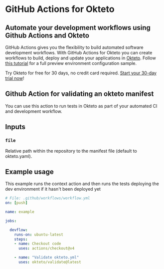 # GitHub Actions for Okteto

## Automate your development workflows using Github Actions and Okteto

GitHub Actions gives you the flexibility to build automated software development workflows. With GitHub Actions for Okteto you can create workflows to build, deploy and update your applications in [Okteto](https://okteto.com).
Follow [this tutorial](https://okteto.com/docs/cloud/preview-environments/preview-environments-github/) for a full preview environment configuration sample.

Try Okteto for free for 30 days, no credit card required. [Start your 30-day trial now](https://www.okteto.com/free-trial/)!

## Github Action for validating an okteto manifest

You can use this action to run tests in Okteto as part of your automated CI and development workflow.

## Inputs

### `file`

Relative path within the repository to the manifest file (default to okteto.yaml).

## Example usage

This example runs the context action and then runs the tests deploying the dev environment if it hasn't been deployed yet

```yaml
# File: .github/workflows/workflow.yml
on: [push]

name: example

jobs:

  devflow:
    runs-on: ubuntu-latest
    steps:
    - name: Checkout code
      uses: actions/checkout@v4

    - name: "Validate okteto.yml"
      uses: okteto/validate@latest
```